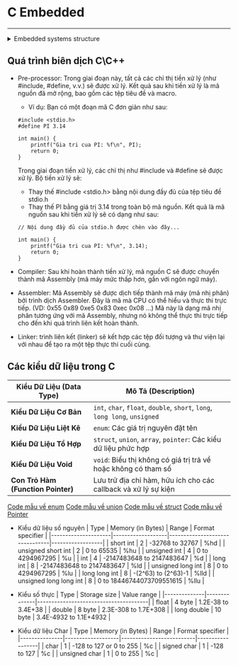 # C Embedded
---------------------------------------------------------------------------------------------------------

<details>
  <summary>Embedded systems structure</summary>

  - **Application Software**: Phần mềm giao diện cho người dùng tương tác với hệ thống nhúng
  - **Middleware**: Lớp trung gian giúp kết nối phần mềm ứng dụng với hệ điều hành và phần cứng (VD: MQTT)
  - **Operating System**: Hệ điều hành dùng trong hệ thống nhúng, gồm:
    - **GPOS (General Purpose Operating System)**: Hệ điều hành đa nhiệm phổ biến như Linux hoặc Windows.
    - **RTOS (Real-Time Operating System)**: Hệ điều hành thời gian thực cho các nhiệm vụ cần đáp ứng nhanh.
  - **Firmware**: Phần mềm điều khiển phần cứng ở mức thấp (VD: Bootloader cho STM32).
  - **Processor**: Bộ xử lý trung tâm của hệ thống.
  - **Memory**: Bộ nhớ lưu trữ chương trình và dữ liệu.
  - **I/O Devices**: Thiết bị đầu vào/đầu ra như màn hình và bàn phím.
  - **Peripherals**: Thiết bị ngoại vi như máy in hoặc cảm biến.
  - **Sensors**: Cảm biến thu thập dữ liệu từ môi trường.
  - **Computer Buses**: Đường truyền tín hiệu.
  - **Signal Converters**: Bộ chuyển đổi tín hiệu.
  - **Actuators**: Bộ truyền động chuyển tín hiệu điều khiển thành hành động thực tế.
  - **Các giải pháp phần cứng phổ biến**:
    - **System on Chip (SoC)**: Tích hợp nhiều chức năng vào một con chip duy nhất.
    - **System on Module (SoM)**: Mô-đun phần cứng có thể tích hợp vào các hệ thống lớn hơn.

</details>

## Quá trình biên dịch C\C++
- Pre-processor: Trong giai đoạn này, tất cả các chỉ thị tiền xử lý (như #include, #define, v.v.) sẽ được xử lý. 
  Kết quả sau khi tiền xử lý là mã nguồn đã mở rộng, bao gồm các tệp tiêu đề và macro.

	+ Ví dụ: Bạn có một đoạn mã C đơn giản như sau:
	```
	#include <stdio.h>
	#define PI 3.14

	int main() {
		printf("Gia tri cua PI: %f\n", PI);
		return 0;
	}
	```
	Trong giai đoạn tiền xử lý, các chỉ thị như #include và #define sẽ được xử lý. Bộ tiền xử lý sẽ:
	+ Thay thế #include <stdio.h> bằng nội dung đầy đủ của tệp tiêu đề stdio.h
	+ Thay thế PI bằng giá trị 3.14 trong toàn bộ mã nguồn.
	Kết quả là mã nguồn sau khi tiền xử lý sẽ có dạng như sau:
	```
	// Nội dung đầy đủ của stdio.h được chèn vào đây...

	int main() {
		printf("Gia tri cua PI: %f\n", 3.14);
		return 0;
	}
	```
- Compiler: Sau khi hoàn thành tiền xử lý, mã nguồn C sẽ được chuyển thành mã Assembly (mã máy mức thấp hơn, gần với ngôn ngữ máy).
- Assembler: Mã Assembly sẽ được dịch tiếp thành mã máy (mã nhị phân) bởi trình dịch Assembler. Đây là mã mà CPU có thể hiểu và thực thi trực tiếp.
(VD: 0x55 0x89 0xe5 0x83 0xec 0x08 ...) Mã này là dạng mã nhị phân tương ứng với mã Assembly, nhưng nó không thể thực thi trực tiếp cho đến khi 
quá trình liên kết hoàn thành.
- Linker: trình liên kết (linker) sẽ kết hợp các tệp đối tượng và thư viện lại với nhau để tạo ra một tệp thực thi cuối cùng.
## Các kiểu dữ liệu trong C

| Kiểu Dữ Liệu (Data Type)    | Mô Tả (Description)                                                                 |
|-----------------------------|-------------------------------------------------------------------------------------|
| **Kiểu Dữ Liệu Cơ Bản**      | `int`, `char`, `float`, `double`, `short`, `long`, `long long`, `unsigned`         |
| **Kiểu Dữ Liệu Liệt Kê**     | `enum`: Các giá trị nguyên đặt tên                                                 |
| **Kiểu Dữ Liệu Tổ Hợp**      | `struct`, `union`, `array`, `pointer`: Các kiểu dữ liệu phức hợp                   |
| **Kiểu Dữ Liệu Void**        | `void`: Biểu thị không có giá trị trả về hoặc không có tham số                     |
| **Con Trỏ Hàm (Function Pointer)** | Lưu trữ địa chỉ hàm, hữu ích cho các callback và xử lý sự kiện               |

[Code mẫu về enum](enum_datatype.c)
[Code mẫu về union](union_datatype.c)
[Code mẫu về struct](struct_datatype.c)
[Code mẫu về Pointer](Pointer_datatype.c)

- Kiểu dữ liệu số nguyên
| Type                | Memory (in Bytes) | Range                          | Format specifier |
|---------------------|-------------------|--------------------------------|------------------|
| short int           | 2                 | -32768 to 32767                | %hd              |
| unsigned short int  | 2                 | 0 to 65535                     | %hu              |
| unsigned int        | 4                 | 0 to 4294967295                | %u               |
| int                 | 4                 | -2147483648 to 2147483647      | %d               |
| long int            | 8                 | -2147483648 to 2147483647      | %ld              |
| unsigned long int   | 8                 | 0 to 4294967295                | %lu              |
| long long int       | 8                 | -(2^63) to (2^63)-1            | %lld             |
| unsigned long long int | 8              | 0 to 18446744073709551615      | %llu             |

- Kiểu số thực
| Type         | Storage size | Value range                           |
|--------------|--------------|---------------------------------------|
| float        | 4 byte       | 1.2E-38 to 3.4E+38                    |
| double       | 8 byte       | 2.3E-308 to 1.7E+308                  |
| long double  | 10 byte      | 3.4E-4932 to 1.1E+4932                |

- Kiểu dữ liệu Char
| Type          | Memory (in Bytes) | Range                    | Format specifier |
|---------------|-------------------|--------------------------|------------------|
| char          | 1                 | -128 to 127 or 0 to 255   | %c               |
| signed char   | 1                 | -128 to 127               | %c               |
| unsigned char | 1                 | 0 to 255                 | %c               |

